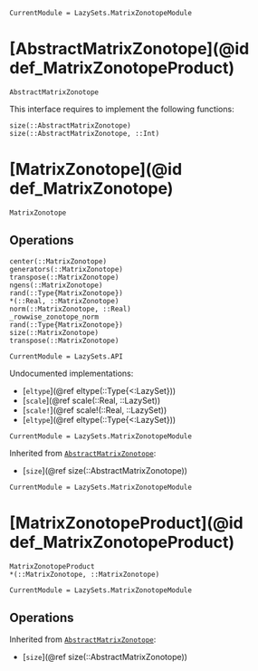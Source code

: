 ```@meta
CurrentModule = LazySets.MatrixZonotopeModule
```

# [AbstractMatrixZonotope](@id def_MatrixZonotopeProduct)
```@docs
AbstractMatrixZonotope
```

This interface requires to implement the following functions:
```@docs
size(::AbstractMatrixZonotope)
size(::AbstractMatrixZonotope, ::Int)
```

# [MatrixZonotope](@id def_MatrixZonotope)

```@docs
MatrixZonotope
```

## Operations

```@docs
center(::MatrixZonotope)
generators(::MatrixZonotope)
transpose(::MatrixZonotope)
ngens(::MatrixZonotope)
rand(::Type{MatrixZonotope})
*(::Real, ::MatrixZonotope)
norm(::MatrixZonotope, ::Real)
_rowwise_zonotope_norm
rand(::Type{MatrixZonotope})
size(::MatrixZonotope)
transpose(::MatrixZonotope)
```

```@meta
CurrentModule = LazySets.API
```

Undocumented implementations:
* [`eltype`](@ref eltype(::Type{<:LazySet}))
* [`scale`](@ref scale(::Real, ::LazySet))
* [`scale!`](@ref scale!(::Real, ::LazySet))
* [`eltype`](@ref eltype(::Type{<:LazySet}))

```@meta
CurrentModule = LazySets.MatrixZonotopeModule
```

Inherited from [`AbstractMatrixZonotope`](@ref):
* [`size`](@ref size(::AbstractMatrixZonotope))

```@meta
CurrentModule = LazySets.MatrixZonotopeModule
```

# [MatrixZonotopeProduct](@id def_MatrixZonotopeProduct)
```@docs
MatrixZonotopeProduct
*(::MatrixZonotope, ::MatrixZonotope)
```

```@meta
CurrentModule = LazySets.MatrixZonotopeModule
```

## Operations 
Inherited from [`AbstractMatrixZonotope`](@ref):
* [`size`](@ref size(::AbstractMatrixZonotope))
